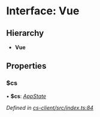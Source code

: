 # Interface: Vue

## Hierarchy

* **Vue**

## Properties

###  $cs

• **$cs**: *[AppState](../classes/_cs_client_src_services_app_state_.appstate.md)*

*Defined in [cs-client/src/index.ts:84](https://github.com/RichardHovenkamp/csnext/blob/872f0bfe/packages/cs-client/src/index.ts#L84)*
